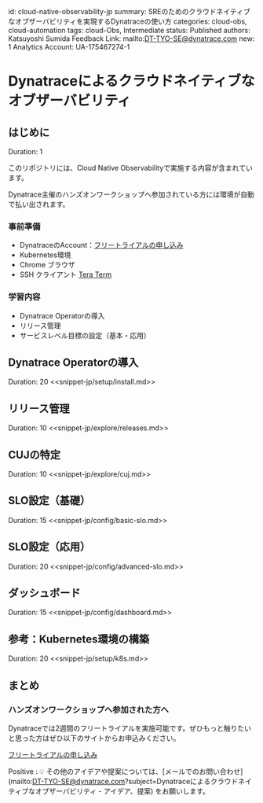id: cloud-native-observability-jp
summary: SREのためのクラウドネイティブなオブザーバビリティを実現するDynatraceの使い方
categories: cloud-obs, cloud-automation
tags: cloud-Obs, Intermediate
status: Published
authors: Katsuyoshi Sumida
Feedback Link: mailto:DT-TYO-SE@dynatrace.com
new: 1
Analytics Account: UA-175467274-1

# Dynatraceによるクラウドネイティブなオブザーバビリティ
<!-- ------------------------ -->
## はじめに
Duration: 1

このリポジトリには、Cloud Native Observabilityで実施する内容が含まれています。

Dynatrace主催のハンズオンワークショップへ参加されている方には環境が自動で払い出されます。

### 事前準備
* DynatraceのAccount：[フリートライアルの申し込み](https://www.dynatrace.com/trial/)
* Kubernetes環境
* Chrome ブラウザ
* SSH クライアント [Tera Term](https://ja.osdn.net/projects/ttssh2/)

### 学習内容
- Dynatrace Operatorの導入
- リリース管理
- サービスレベル目標の設定（基本・応用）

<!-- Step 1 -->
## Dynatrace Operatorの導入
Duration: 20
<<snippet-jp/setup/install.md>>

<!-- Step 2 -->
## リリース管理
Duration: 10
<<snippet-jp/explore/releases.md>>

<!-- Step 3 -->
## CUJの特定
Duration: 10
<<snippet-jp/explore/cuj.md>>

## SLO設定（基礎）
Duration: 15
<<snippet-jp/config/basic-slo.md>>

<!-- Step 4 -->
## SLO設定（応用）
Duration: 20
<<snippet-jp/config/advanced-slo.md>>

<!-- Step 5 -->
## ダッシュボード
Duration: 15
<<snippet-jp/config/dashboard.md>>

<!-- Appendix -->
## 参考：Kubernetes環境の構築
Duration: 20
<<snippet-jp/setup/k8s.md>>

## まとめ

### ハンズオンワークショップへ参加された方へ

Dynatraceでは2週間のフリートライアルを実施可能です。ぜひもっと触りたいと思った方はぜひ以下のサイトからお申込みください。

[フリートライアルの申し込み](https://www.dynatrace.com/trial/)

Positive
: 💡 その他のアイデアや提案については、[メールでのお問い合わせ](mailto:DT-TYO-SE@dynatrace.com?subject=Dynatraceによるクラウドネイティブなオブザーバビリティ - アイデア、提案) をお願いします。
